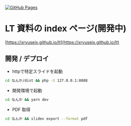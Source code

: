 [![GitHub Pages](https://github.com/xryuseix/LT/actions/workflows/deploy.yml/badge.svg)](https://github.com/xryuseix/LT/actions/workflows/deploy.yml)

# LT 資料の index ページ(開発中)

[https://xryuseix.github.io/lt](https://xryuseix.github.io/lt)

## 開発 / デプロイ

* httpで特定スライドを起動

```sh
cd なんか/dist && php -S 127.0.0.1:8088
```

* 開発環境で起動

```sh
cd なんか && yarn dev
```

* PDF 取得

```sh
cd なんか && slidev export --format pdf
```